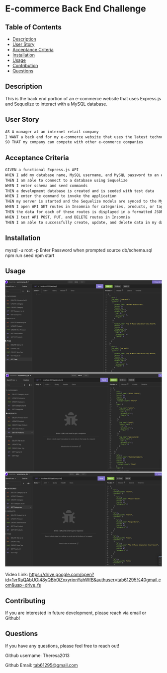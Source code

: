 # E-commerce Back End Challenge

## Table of Contents

- [Description](#description)
- [User Story](#user-story)
- [Acceptance Criteria](#acceptance-criteria)
- [Installation](#installation)
- [Usage](#usage)
- [Contribution](#contribution)
- [Questions](#questions)

## Description

This is the back end portion of an e-commerce website that uses Express.js and Sequelize to interact with a MySQL database.

## User Story

```md
AS A manager at an internet retail company
I WANT a back end for my e-commerce website that uses the latest technologies
SO THAT my company can compete with other e-commerce companies
```

## Acceptance Criteria

```md
GIVEN a functional Express.js API
WHEN I add my database name, MySQL username, and MySQL password to an environment variable file
THEN I am able to connect to a database using Sequelize
WHEN I enter schema and seed commands
THEN a development database is created and is seeded with test data
WHEN I enter the command to invoke the application
THEN my server is started and the Sequelize models are synced to the MySQL database
WHEN I open API GET routes in Insomnia for categories, products, or tags
THEN the data for each of these routes is displayed in a formatted JSON
WHEN I test API POST, PUT, and DELETE routes in Insomnia
THEN I am able to successfully create, update, and delete data in my database
```

## Installation

mysql -u root -p
Enter Password when prompted
source db/schema.sql
npm run seed
npm start

## Usage

![Demo](./images/Screenshot1.png)
![Demo](./images/Screenshot2.png)
![Demo](./images/Screenshot3.png)

Video Link: https://drive.google.com/open?id=1vrRaQAbUOi48yQBb0iZxxyrionYahWfB&authuser=tab61295%40gmail.com&usp=drive_fs

## Contributing

If you are interested in future development, please reach via email or Github!

## Questions

If you have any questions, please feel free to reach out!

Github username: Theresa2013

Github Email: tab61295@gmail.com
